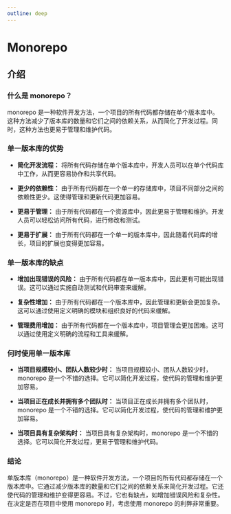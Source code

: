 ```yaml
---
outline: deep
---
```


# Monorepo

## 介绍

### 什么是 monorepo？

monorepo 是一种软件开发方法，一个项目的所有代码都存储在单个版本库中。这种方法减少了版本库的数量和它们之间的依赖关系，从而简化了开发过程。同时，这种方法也更易于管理和维护代码。

### 单一版本库的优势

- **简化开发流程：** 将所有代码存储在单个版本库中，开发人员可以在单个代码库中工作，从而更容易协作和共享代码。

- **更少的依赖性：** 由于所有代码都在一个单一的存储库中，项目不同部分之间的依赖性更少。这使得管理和更新代码更加容易。

- **更易于管理：** 由于所有代码都在一个资源库中，因此更易于管理和维护。开发人员可以轻松访问所有代码，进行修改和测试。

- **更易于扩展：** 由于所有代码都在一个单一的版本库中，因此随着代码库的增长，项目的扩展也变得更加容易。

### 单一版本库的缺点

- **增加出现错误的风险：** 由于所有代码都在单一版本库中，因此更有可能出现错误。这可以通过实施自动测试和代码审查来缓解。

- **复杂性增加：** 由于所有代码都在一个版本库中，因此管理和更新会更加复杂。这可以通过使用定义明确的模块和组织良好的代码来缓解。

- **管理费用增加：** 由于所有代码都在一个版本库中，项目管理会更加困难。这可以通过使用定义明确的流程和工具来缓解。

### 何时使用单一版本库

- **当项目规模较小、团队人数较少时：** 当项目规模较小、团队人数较少时，monorepo 是一个不错的选择。它可以简化开发过程，使代码的管理和维护更加容易。

- **当项目正在成长并拥有多个团队时：** 当项目正在成长并拥有多个团队时，monorepo 是一个不错的选择。它可以简化开发过程，使代码的管理和维护更加容易。

- **当项目具有复杂架构时：** 当项目具有复杂架构时，monorepo 是一个不错的选择。它可以简化开发过程，更易于管理和维护代码。

### 结论

单版本库（monorepo）是一种软件开发方法，一个项目的所有代码都存储在一个版本库中。它通过减少版本库的数量和它们之间的依赖关系来简化开发过程。它还使代码的管理和维护变得更容易。不过，它也有缺点，如增加错误风险和复杂性。在决定是否在项目中使用 monorepo 时，考虑使用 monorepo 的利弊非常重要。